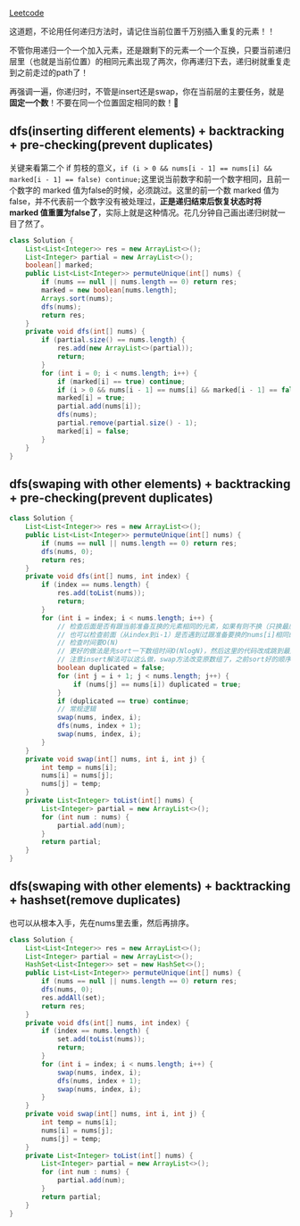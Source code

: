 [Leetcode](https://leetcode.com/problems/permutations-ii/)

这道题，不论用任何递归方法时，请记住当前位置千万别插入重复的元素！！

不管你用递归一个一个加入元素，还是跟剩下的元素一个一个互换，只要当前递归层里（也就是当前位置）的相同元素出现了两次，你再递归下去，递归树就重复走到之前走过的path了！

再强调一遍，你递归时，不管是insert还是swap，你在当前层的主要任务，就是**固定一个数**！不要在同一个位置固定相同的数！:triumph:


## dfs(inserting different elements) + backtracking + pre-checking(prevent duplicates)

关键来看第二个 if 剪枝的意义，`if (i > 0 && nums[i - 1] == nums[i] && marked[i - 1] == false) continue;`这里说当前数字和前一个数字相同，且前一个数字的 marked 值为false的时候，必须跳过。这里的前一个数 marked 值为false，并不代表前一个数字没有被处理过，**正是递归结束后恢复状态时将 marked 值重置为false了**，实际上就是这种情况。花几分钟自己画出递归树就一目了然了。

```java
class Solution {
    List<List<Integer>> res = new ArrayList<>();
    List<Integer> partial = new ArrayList<>();
    boolean[] marked;
    public List<List<Integer>> permuteUnique(int[] nums) {
        if (nums == null || nums.length == 0) return res;
        marked = new boolean[nums.length];
        Arrays.sort(nums);
        dfs(nums);
        return res;
    }
    private void dfs(int[] nums) {
        if (partial.size() == nums.length) {
            res.add(new ArrayList<>(partial));
            return;
        }
        for (int i = 0; i < nums.length; i++) {
            if (marked[i] == true) continue;
            if (i > 0 && nums[i - 1] == nums[i] && marked[i - 1] == false) continue;
            marked[i] = true;
            partial.add(nums[i]);
            dfs(nums);
            partial.remove(partial.size() - 1);
            marked[i] = false;
        }
    }
}
```

## dfs(swaping with other elements) + backtracking + pre-checking(prevent duplicates)
```java
class Solution {
    List<List<Integer>> res = new ArrayList<>();
    public List<List<Integer>> permuteUnique(int[] nums) {
        if (nums == null || nums.length == 0) return res;
        dfs(nums, 0);
        return res;
    }
    private void dfs(int[] nums, int index) {
        if (index == nums.length) {
            res.add(toList(nums));
            return;
        }
        for (int i = index; i < nums.length; i++) {
            // 检查后面是否有跟当前准备互换的元素相同的元素，如果有则不换（只换最后出现的一次）
            // 也可以检查前面（从index到i-1）是否遇到过跟准备要换的nums[i]相同的元素
            // 检查时间要O(N)
            // 更好的做法是先sort一下数组时间O(NlogN)，然后这里的代码改成跳到最后一个相同的元素，这样这里的代码时间复杂度就是O(1)
            // 注意insert解法可以这么做，swap方法改变原数组了，之前sort好的顺序会被打乱
            boolean duplicated = false;
            for (int j = i + 1; j < nums.length; j++) {
                if (nums[j] == nums[i]) duplicated = true;
            }
            if (duplicated == true) continue;
            // 常规逻辑
            swap(nums, index, i);
            dfs(nums, index + 1);
            swap(nums, index, i);
        }
    }
    private void swap(int[] nums, int i, int j) {
        int temp = nums[i];
        nums[i] = nums[j];
        nums[j] = temp;
    }
    private List<Integer> toList(int[] nums) {
        List<Integer> partial = new ArrayList<>();
        for (int num : nums) {
            partial.add(num);
        }
        return partial;
    }
}
```
## dfs(swaping with other elements) + backtracking + hashset(remove duplicates)
也可以从根本入手，先在nums里去重，然后再排序。
```java
class Solution {
    List<List<Integer>> res = new ArrayList<>();
    List<Integer> partial = new ArrayList<>();
    HashSet<List<Integer>> set = new HashSet<>();
    public List<List<Integer>> permuteUnique(int[] nums) {
        if (nums == null || nums.length == 0) return res;
        dfs(nums, 0);
        res.addAll(set);
        return res;
    }
    private void dfs(int[] nums, int index) {
        if (index == nums.length) {
            set.add(toList(nums));
            return;
        }
        for (int i = index; i < nums.length; i++) {
            swap(nums, index, i);
            dfs(nums, index + 1);
            swap(nums, index, i);
        }
    }
    private void swap(int[] nums, int i, int j) {
        int temp = nums[i];
        nums[i] = nums[j];
        nums[j] = temp;
    }
    private List<Integer> toList(int[] nums) {
        List<Integer> partial = new ArrayList<>();
        for (int num : nums) {
            partial.add(num);
        }
        return partial;
    }
}
```
